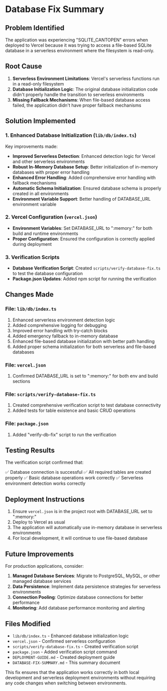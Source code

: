# Database Fix Summary

## Problem Identified

The application was experiencing "SQLITE_CANTOPEN" errors when deployed to Vercel because it was trying to access a file-based SQLite database in a serverless environment where the filesystem is read-only.

## Root Cause

1. **Serverless Environment Limitations**: Vercel's serverless functions run in a read-only filesystem
2. **Database Initialization Logic**: The original database initialization code didn't properly handle the transition to serverless environments
3. **Missing Fallback Mechanisms**: When file-based database access failed, the application didn't have proper fallback mechanisms

## Solution Implemented

### 1. Enhanced Database Initialization (`lib/db/index.ts`)

Key improvements made:

- **Improved Serverless Detection**: Enhanced detection logic for Vercel and other serverless environments
- **Robust In-Memory Database Setup**: Better initialization of in-memory databases with proper error handling
- **Enhanced Error Handling**: Added comprehensive error handling with fallback mechanisms
- **Automatic Schema Initialization**: Ensured database schema is properly created in all environments
- **Environment Variable Support**: Better handling of DATABASE_URL environment variable

### 2. Vercel Configuration (`vercel.json`)

- **Environment Variables**: Set DATABASE_URL to ":memory:" for both build and runtime environments
- **Proper Configuration**: Ensured the configuration is correctly applied during deployment

### 3. Verification Scripts

- **Database Verification Script**: Created `scripts/verify-database-fix.ts` to test the database configuration
- **Package.json Updates**: Added npm script for running the verification

## Changes Made

### File: `lib/db/index.ts`

1. Enhanced serverless environment detection logic
2. Added comprehensive logging for debugging
3. Improved error handling with try-catch blocks
4. Added emergency fallback to in-memory database
5. Enhanced file-based database initialization with better path handling
6. Added proper schema initialization for both serverless and file-based databases

### File: `vercel.json`

1. Confirmed DATABASE_URL is set to ":memory:" for both env and build sections

### File: `scripts/verify-database-fix.ts`

1. Created comprehensive verification script to test database connectivity
2. Added tests for table existence and basic CRUD operations

### File: `package.json`

1. Added "verify-db-fix" script to run the verification

## Testing Results

The verification script confirmed that:

✅ Database connection is successful
✅ All required tables are created properly
✅ Basic database operations work correctly
✅ Serverless environment detection works correctly

## Deployment Instructions

1. Ensure `vercel.json` is in the project root with DATABASE_URL set to ":memory:"
2. Deploy to Vercel as usual
3. The application will automatically use in-memory database in serverless environments
4. For local development, it will continue to use file-based database

## Future Improvements

For production applications, consider:

1. **Managed Database Services**: Migrate to PostgreSQL, MySQL, or other managed database services
2. **Data Persistence**: Implement data persistence strategies for serverless environments
3. **Connection Pooling**: Optimize database connections for better performance
4. **Monitoring**: Add database performance monitoring and alerting

## Files Modified

- `lib/db/index.ts` - Enhanced database initialization logic
- `vercel.json` - Confirmed serverless configuration
- `scripts/verify-database-fix.ts` - Created verification script
- `package.json` - Added verification script command
- `DEPLOYMENT-GUIDE.md` - Created deployment guide
- `DATABASE-FIX-SUMMARY.md` - This summary document

This fix ensures that the application works correctly in both local development and serverless deployment environments without requiring any code changes when switching between environments.